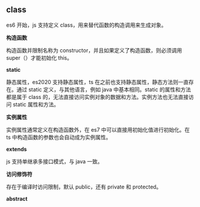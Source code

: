 ## class

es6 开始，js 支持定义 class，用来替代函数的构造调用来生成对象。

**构造函数**

构造函数并限制名称为 constructor，并且如果定义了构造函数，则必须调用 super（）才能初始化 this。

**static**

静态属性，es2020 支持静态属性，ts 在之前也支持静态属性，静态方法则一直存在。通过 static 定义，与其他语言，例如 java 中基本相同。static 的属性和方法都是属于 class 的，无法直接访问实例对象的数据和方法。实例方法也无法直接访问 static 属性和方法。

**实例属性**

实例属性通常定义在构造函数外，在 es7 中可以直接用初始化值进行初始化。在 ts 中构造函数的参数也会自动成为实例属性。

**extends**

js 支持单继承多接口模式，与 java 一致。

**访问修饰符**

存在于编译时访问限制，默认 public，还有 private 和 protected。

**abstract**
